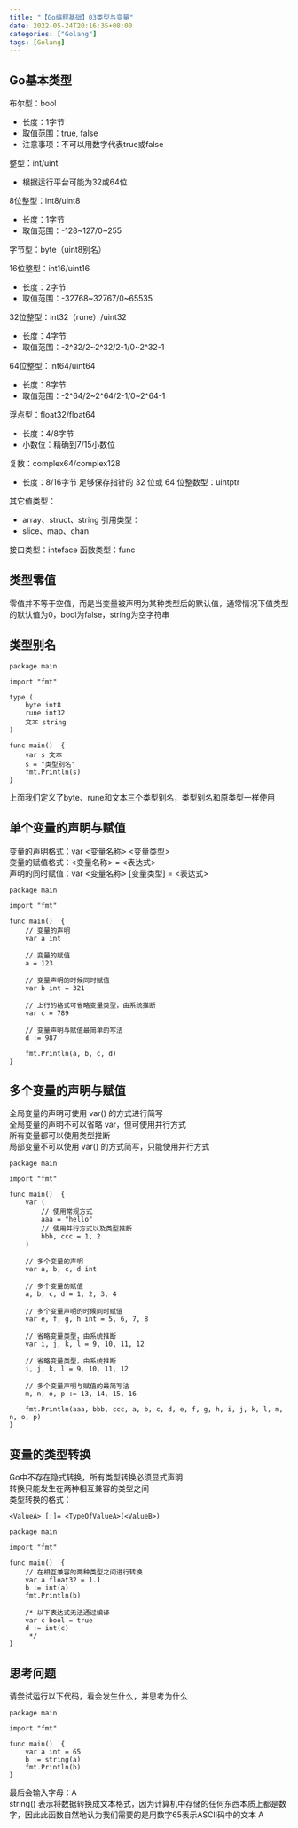 ```yaml
---
title: "【Go编程基础】03类型与变量"
date: 2022-05-24T20:16:35+08:00
categories: ["Golang"]
tags: [Golang]
---
```

## Go基本类型
布尔型：bool
- 长度：1字节
- 取值范围：true, false
- 注意事项：不可以用数字代表true或false

整型：int/uint
- 根据运行平台可能为32或64位

8位整型：int8/uint8
- 长度：1字节
- 取值范围：-128~127/0~255

字节型：byte（uint8别名）

16位整型：int16/uint16
- 长度：2字节
- 取值范围：-32768~32767/0~65535

32位整型：int32（rune）/uint32
- 长度：4字节
- 取值范围：-2^32/2~2^32/2-1/0~2^32-1

64位整型：int64/uint64
- 长度：8字节
- 取值范围：-2^64/2~2^64/2-1/0~2^64-1

浮点型：float32/float64
- 长度：4/8字节
- 小数位：精确到7/15小数位

复数：complex64/complex128
- 长度：8/16字节
足够保存指针的 32 位或 64 位整数型：uintptr

其它值类型：
- array、struct、string
引用类型：
- slice、map、chan

接口类型：inteface
函数类型：func

## 类型零值
零值并不等于空值，而是当变量被声明为某种类型后的默认值，通常情况下值类型的默认值为0，bool为false，string为空字符串

## 类型别名

```
package main

import "fmt"

type (
	byte int8
	rune int32
	文本 string
)

func main()  {
	var s 文本
	s = "类型别名"
	fmt.Println(s)
}
```

上面我们定义了byte、rune和文本三个类型别名，类型别名和原类型一样使用

## 单个变量的声明与赋值
变量的声明格式：var <变量名称> <变量类型>  
变量的赋值格式：<变量名称> = <表达式>  
声明的同时赋值：var <变量名称> [变量类型] = <表达式>  

```
package main

import "fmt"

func main()  {
	// 变量的声明
	var a int

	// 变量的赋值
	a = 123

	// 变量声明的时候同时赋值
	var b int = 321

	// 上行的格式可省略变量类型，由系统推断
	var c = 789

	// 变量声明与赋值最简单的写法
	d := 987

	fmt.Println(a, b, c, d)
}
```

## 多个变量的声明与赋值
全局变量的声明可使用 var() 的方式进行简写  
全局变量的声明不可以省略 var，但可使用并行方式  
所有变量都可以使用类型推断  
局部变量不可以使用 var() 的方式简写，只能使用并行方式  

```
package main

import "fmt"

func main()  {
	var (
		// 使用常规方式
		aaa = "hello"
		// 使用并行方式以及类型推断
		bbb, ccc = 1, 2
	)

	// 多个变量的声明
	var a, b, c, d int

	// 多个变量的赋值
	a, b, c, d = 1, 2, 3, 4

	// 多个变量声明的时候同时赋值
	var e, f, g, h int = 5, 6, 7, 8

	// 省略变量类型，由系统推断
	var i, j, k, l = 9, 10, 11, 12

	// 省略变量类型，由系统推断
	i, j, k, l = 9, 10, 11, 12

	// 多个变量声明与赋值的最简写法
	m, n, o, p := 13, 14, 15, 16

	fmt.Println(aaa, bbb, ccc, a, b, c, d, e, f, g, h, i, j, k, l, m, n, o, p)
}
```

## 变量的类型转换
Go中不存在隐式转换，所有类型转换必须显式声明  
转换只能发生在两种相互兼容的类型之间  
类型转换的格式：
```
<ValueA> [:]= <TypeOfValueA>(<ValueB>)
```

```
package main

import "fmt"

func main()  {
	// 在相互兼容的两种类型之间进行转换
	var a float32 = 1.1
	b := int(a)
	fmt.Println(b)

	/* 以下表达式无法通过编译
	var c bool = true
	d := int(c)
	 */
}
```

## 思考问题
请尝试运行以下代码，看会发生什么，并思考为什么
```
package main

import "fmt"

func main()  {
	var a int = 65
	b := string(a)
	fmt.Println(b)
}
```

最后会输入字母：A  
string() 表示将数据转换成文本格式，因为计算机中存储的任何东西本质上都是数字，因此此函数自然地认为我们需要的是用数字65表示ASCII码中的文本 A
